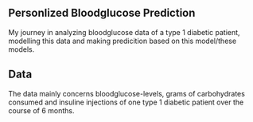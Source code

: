 ## Personlized Bloodglucose Prediction

My journey in analyzing bloodglucose data of a type 1 diabetic patient, modelling this data and making predicition based on this model/these models.

## Data

The data mainly concerns bloodglucose-levels, grams of carbohydrates consumed and insuline injections of one type 1 diabetic patient over the course of 6 months.
